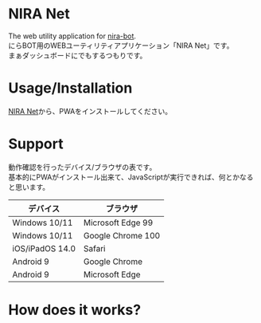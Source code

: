 # NIRA Net
The web utility application for [nira-bot](https://github.com/team-i2021/nira_bot).  
にらBOT用のWEBユーティリティアプリケーション「NIRA Net」です。  
まぁダッシュボードにでもするつもりです。

# Usage/Installation
[NIRA Net](https://nira.f5.si)から、PWAをインストールしてください。  

# Support
動作確認を行ったデバイス/ブラウザの表です。  
基本的にPWAがインストール出来て、JavaScriptが実行できれば、何とかなると思います。

デバイス|ブラウザ
---|---
Windows 10/11|Microsoft Edge 99
Windows 10/11|Google Chrome 100
iOS/iPadOS 14.0|Safari
Android 9|Google Chrome
Android 9|Microsoft Edge

# How does it works?
